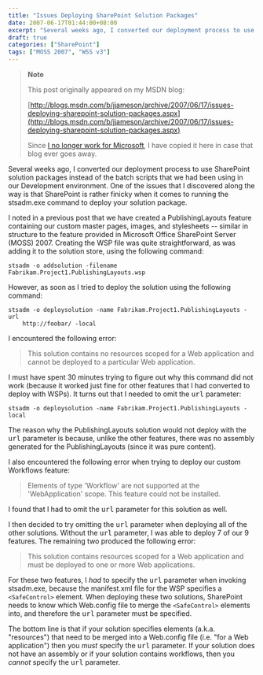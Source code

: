 ```yaml
---
title: "Issues Deploying SharePoint Solution Packages"
date: 2007-06-17T01:44:00+08:00
excerpt: "Several weeks ago, I converted our deployment process to use SharePoint solution packages instead of the batch scripts that we had been using in our Development environment. One of the issues that I discovered along the way is that SharePoint is rather..."
draft: true
categories: ["SharePoint"]
tags: ["MOSS 2007", "WSS v3"]
---
```


> **Note**
> 
> This post originally appeared on my MSDN blog:
> 
> [http://blogs.msdn.com/b/jjameson/archive/2007/06/17/issues-deploying-sharepoint-solution-packages.aspx](http://blogs.msdn.com/b/jjameson/archive/2007/06/17/issues-deploying-sharepoint-solution-packages.aspx)
> 
> Since [I no longer work for Microsoft](/blog/jjameson/2011/09/02/last-day-with-microsoft), I have copied it here in case that blog ever goes away.

Several weeks ago, I converted our deployment process to use SharePoint solution packages instead of the batch scripts that we had been using in our Development environment. One of the issues that I discovered along the way is that SharePoint is rather finicky when it comes to running the stsadm.exe command to deploy your solution package.

I noted in a previous post that we have created a PublishingLayouts feature containing our custom master pages, images, and stylesheets -- similar in structure to the feature provided in Microsoft Office SharePoint Server (MOSS) 2007. Creating the WSP file was quite straightforward, as was adding it to the solution store, using the following command:

```
stsadm -o addsolution -filename Fabrikam.Project1.PublishingLayouts.wsp
```

However, as soon as I tried to deploy the solution using the following command:

```
stsadm -o deploysolution -name Fabrikam.Project1.PublishingLayouts -url
	http://foobar/ -local
```

I encountered the following error:

> This solution contains no resources scoped for a Web application and cannot
> be deployed to a particular Web application.

I must have spent 30 minutes trying to figure out why this command did not work (because it worked just fine for other features that I had converted to deploy with WSPs). It turns out that I needed to omit the <kbd>url</kbd> parameter:

```
stsadm -o deploysolution -name Fabrikam.Project1.PublishingLayouts -local
```

The reason why the PublishingLayouts solution would not deploy with the <kbd>url</kbd> parameter is because, unlike the other features, there was no assembly generated for the PublishingLayouts (since it was pure content).

I also encountered the following error when trying to deploy our custom Workflows feature:

> Elements of type 'Workflow' are not supported at the 'WebApplication' scope.
> This feature could not be installed.

I found that I had to omit the <kbd>url</kbd> parameter for this solution as well.

I then decided to try omitting the <kbd>url</kbd> parameter when deploying all of the other solutions. Without the <kbd>url</kbd> parameter, I was able to deploy 7 of our 9 features. The remaining two produced the following error:

> This solution contains resources scoped for a Web application and must be deployed
> to one or more Web applications.

For these two features, I *had* to specify the <kbd>url</kbd> parameter when invoking stsadm.exe, because the manifest.xml file for the WSP specifies a `<SafeControl>` element. When deploying these two solutions, SharePoint needs to know which Web.config file to merge the `<SafeControl>` elements into, and therefore the <kbd>url</kbd> parameter must be specified.

The bottom line is that if your solution specifies elements (a.k.a. "resources") that need to be merged into a Web.config file (i.e. "for a Web application") then you *must* specify the <kbd>url</kbd> parameter. If your solution does not have an assembly or if your solution contains workflows, then you *cannot* specify the <kbd>url</kbd> parameter.

